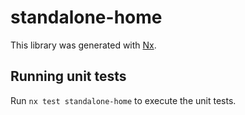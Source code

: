 # standalone-home

This library was generated with [Nx](https://nx.dev).

## Running unit tests

Run `nx test standalone-home` to execute the unit tests.

